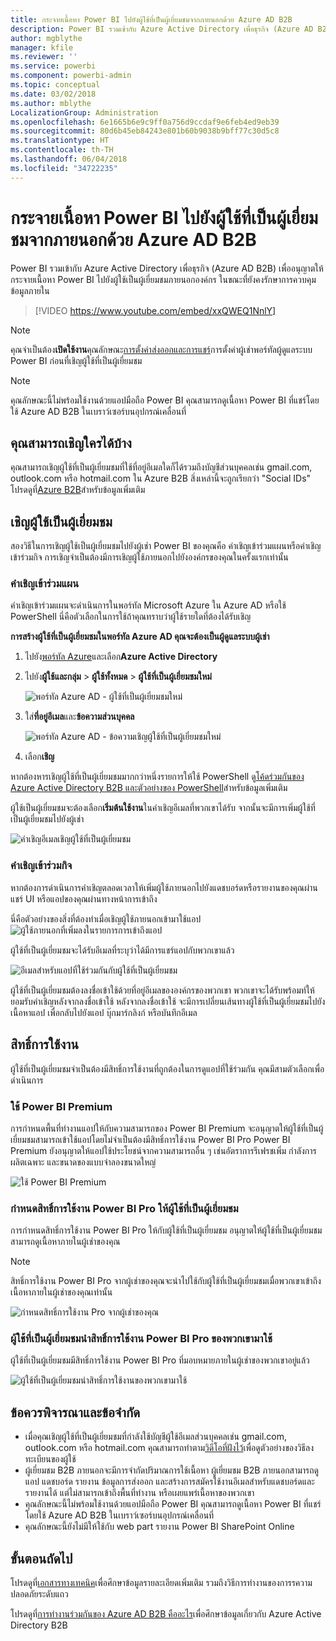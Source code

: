 ```yaml
---
title: กระจายเนื้อหา Power BI ไปยังผู้ใช้ที่เป็นผู้เยี่ยมชมจากภายนอกด้วย Azure AD B2B
description: Power BI รวมเข้ากับ Azure Active Directory เพื่อธุรกิจ (Azure AD B2B) เพื่ออนุญาตให้มีการกระจายความปลอดภัยของเนื้อหา Power BI ไปยังผู้ใช้เป็นผู้เยี่ยมชมภายนอกองค์กร
author: mgblythe
manager: kfile
ms.reviewer: ''
ms.service: powerbi
ms.component: powerbi-admin
ms.topic: conceptual
ms.date: 03/02/2018
ms.author: mblythe
LocalizationGroup: Administration
ms.openlocfilehash: 6e1665b6e9c9ff0a756d9ccdaf9e6feb4ed9eb39
ms.sourcegitcommit: 80d6b45eb84243e801b60b9038b9bff77c30d5c8
ms.translationtype: HT
ms.contentlocale: th-TH
ms.lasthandoff: 06/04/2018
ms.locfileid: "34722235"
---
```

# <a name="distribute-power-bi-content-to-external-guest-users-with-azure-ad-b2b"></a>กระจายเนื้อหา Power BI ไปยังผู้ใช้ที่เป็นผู้เยี่ยมชมจากภายนอกด้วย Azure AD B2B

Power BI รวมเข้ากับ Azure Active Directory เพื่อธุรกิจ (Azure AD B2B) เพื่ออนุญาตให้กระจายเนื้อหา Power BI ไปยังผู้ใช้เป็นผู้เยี่ยมชมภายนอกองค์กร ในขณะที่ยังคงรักษาการควบคุมข้อมูลภายใน

> [!VIDEO https://www.youtube.com/embed/xxQWEQ1NnlY]

> [!NOTE]
> คุณจำเป็นต้อง**เปิดใช้งาน**คุณลักษณะ[การตั้งค่าส่งออกและการแชร์](service-admin-portal.md#export-and-sharing-settings)การตั้งค่าผู้เช่าพอร์ทัลผู้ดูแลระบบ Power BI ก่อนที่เชิญผู้ใช้ที่เป็นผู้เยี่ยมชม

> [!NOTE]
> คุณลักษณะนี้ไม่พร้อมใช้งานด้วยแอปมือถือ Power BI คุณสามารถดูเนื้อหา Power BI ที่แชร์โดยใช้ Azure AD B2B ในเบราว์เซอร์บนอุปกรณ์เคลื่อนที่ 

## <a name="who-can-you-invite"></a>คุณสามารถเชิญใครได้บ้าง

คุณสามารถเชิญผู้ใช้ที่เป็นผู้เยี่ยมชมที่ใช้ที่อยู่อีเมลใดก็ได้รวมถึงบัญชีส่วนบุคคลเช่น gmail.com, outlook.com หรือ hotmail.com ใน Azure B2B สิ่งเหล่านี้จะถูกเรียกว่า "Social IDs" โปรดดูที่[Azure B2B](https://docs.microsoft.com/azure/active-directory/active-directory-b2b-what-is-azure-ad-b2b)สำหรับข้อมูลเพิ่มเติม

## <a name="invite-guest-users"></a>เชิญผู้ใช้เป็นผู้เยี่ยมชม

สองวิธีในการเชิญผู้ใช้เป็นผู้เยี่ยมชมไปยังผู้เช่า Power BI ของคุณคือ คำเชิญเข้าร่วมแผนหรือคำเชิญเข้าร่วมกิจ การเชิญจำเป็นต้องมีการเชิญผู้ใช้ภายนอกไปยังองค์กรของคุณในครั้งแรกเท่านั้น

### <a name="planned-invites"></a>คำเชิญเข้าร่วมแผน

คำเชิญเข้าร่วมแผนจะดำเนินการในพอร์ทัล Microsoft Azure ใน Azure AD หรือใช้ PowerShell นี่คือตัวเลือกในการใช้ถ้าคุณทราบว่าผู้ใช้รายใดที่ต้องได้รับเชิญ 

**การสร้างผู้ใช้ที่เป็นผู้เยี่ยมชมในพอร์ทัล Azure AD คุณจะต้องเป็นผู้ดูแลระบบผู้เช่า**

1. ไปยัง[พอร์ทัล Azure](https://portal.azure.com)และเลือก**Azure Active Directory**

2. ไปยัง**ผู้ใช้และกลุ่ม** > **ผู้ใช้ทั้งหมด** > **ผู้ใช้ที่เป็นผู้เยี่ยมชมใหม่**

    ![พอร์ทัล Azure AD - ผู้ใช้ที่เป็นผู้เยี่ยมชมใหม่](media/service-admin-azure-ad-b2b/azuread-portal-new-guest-user.png)

3. ใส่**ที่อยู่อีเมล**และ**ข้อความส่วนบุคคล**

    ![พอร์ทัล Azure AD - ข้อความเชิญผู้ใช้ที่เป็นผู้เยี่ยมชมใหม่](media/service-admin-azure-ad-b2b/azuread-portal-invite-message.png)

4. เลือก**เชิญ**

หากต้องหารเชิญผู้ใช้ที่เป็นผู้เยี่ยมชมมากกว่าหนึ่งรายการให้ใช้ PowerShell ดู[โค้ดร่วมกันของ Azure Active Directory B2B และตัวอย่างของ PowerShell](https://docs.microsoft.com/azure/active-directory/b2b/code-samples)สำหรับข้อมูลเพิ่มเติม

ผู้ใช้เป็นผู้เยี่ยมชมจะต้องเลือก**เริ่มต้นใช้งาน**ในคำเชิญอีเมลที่พวกเขาได้รับ จากนั้นจะมีการเพิ่มผู้ใช้ที่เป็นผู้เยี่ยมชมไปยังผู้เช่า

![คำเชิญอีเมลเชิญผู้ใช้ที่เป็นผู้เยี่ยมชม](media/service-admin-azure-ad-b2b/guest-user-invite-email.png)

### <a name="ad-hoc-invites"></a>คำเชิญเข้าร่วมกิจ

หากต้องการดำเนินการคำเชิญตลอดเวลาให้เพิ่มผู้ใช้ภายนอกไปยังแดชบอร์ดหรือรายงานของคุณผ่านแชร์ UI หรือแอปของคุณผ่านทางหน้าการเข้าถึง

นี่คือตัวอย่างของสิ่งที่ต้องทำเมื่อเชิญผู้ใช้ภายนอกเข้ามาใช้แอป
![ผู้ใช้ภายนอกที่เพิ่มลงในรายการการเข้าถึงแอป](media/service-admin-azure-ad-b2b/power-bi-app-access.png)

ผู้ใช้ที่เป็นผู้เยี่ยมชมจะได้รับอีเมลที่ระบุว่าได้มีการแชร์แอปกับพวกเขาแล้ว

![อีเมลสำหรับแอปที่ใช้ร่วมกันกับผู้ใช้ที่เป็นผู้เยี่ยมชม](media/service-admin-azure-ad-b2b/guest-user-invite-email2.png)

ผู้ใช้ที่เป็นผู้เยี่ยมชมต้องลงชื่อเข้าใช้ด้วยที่อยู่อีเมลขององค์กรของพวกเขา พวกเขาจะได้รับพร้อมท์ให้ยอมรับคำเชิญหลังจากลงชื่อเข้าใช้ หลังจากลงชื่อเข้าใช้ จะมีการเปลี่ยนเส้นทางผู้ใช้ที่เป็นผู้เยี่ยมชมไปยังเนื้อหาแอป เพื่อกลับไปยังแอป บุ๊กมาร์กลิงก์ หรือบันทึกอีเมล

## <a name="licensing"></a>สิทธิ์การใช้งาน

ผู้ใช้ที่เป็นผู้เยี่ยมชมจำเป็นต้องมีสิทธิ์การใช้งานที่ถูกต้องในการดูแอปที่ใช้ร่วมกัน คุณมีสามตัวเลือกเพื่อดำเนินการ

### <a name="use-power-bi-premium"></a>ใช้ Power BI Premium

การกำหนดพื้นที่ทำงานแอปให้กับความสามารถของ Power BI Premium จะอนุญาตให้ผู้ใช้ที่เป็นผู้เยี่ยมชมสามารถเข้าใช้แอปโดยไม่จำเป็นต้องมีสิทธิ์การใช้งาน Power BI Pro Power BI Premium ยังอนุญาตให้แอปใช้ประโยชน์จากความสามารถอื่น ๆ เช่นอัตราการรีเฟรชเพิ่ม กำลังการผลิตเฉพาะ และขนาดของแบบจำลองขนาดใหญ่

![ใช้ Power BI Premium](media/service-admin-azure-ad-b2b/license-approach1.png)

### <a name="assign-power-bi-pro-license-to-guest-user"></a>กำหนดสิทธิ์การใช้งาน Power BI Pro ให้ผู้ใช้ที่เป็นผู้เยี่ยมชม

การกำหนดสิทธิ์การใช้งาน Power BI Pro ให้กับผู้ใช้ที่เป็นผู้เยี่ยมชม อนุญาตให้ผู้ใช้ที่เป็นผู้เยี่ยมชมสามารถดูเนื้อหาภายในผู้เช่าของคุณ

> [!NOTE]
> สิทธิ์การใช้งาน Power BI Pro จากผู้เช่าของคุณจะนำไปใช้กับผู้ใช้ที่เป็นผู้เยี่ยมชมเมื่อพวกเขาเข้าถึงเนื้อหาภายในผู้เช่าของคุณเท่านั้น

![กำหนดสิทธิ์การใช้งาน Pro จากผู้เช่าของคุณ](media/service-admin-azure-ad-b2b/license-approach2.png)

### <a name="guest-user-brings-their-own-power-bi-pro-license"></a>ผู้ใช้ที่เป็นผู้เยี่ยมชมนำสิทธิ์การใช้งาน Power BI Pro ของพวกเขามาใช้

ผู้ใช้ที่เป็นผู้เยี่ยมชมมีสิทธิ์การใช้งาน Power BI Pro ที่มอบหมายภายในผู้เช่าของพวกเขาอยู่แล้ว

![ผู้ใช้ที่เป็นผู้เยี่ยมชมนำสิทธิ์การใช้งานของพวกเขามาใช้](media/service-admin-azure-ad-b2b/license-approach3.png)

## <a name="considerations-and-limitations"></a>ข้อควรพิจารณาและข้อจำกัด

* เมื่อคุณเชิญผู้ใช้ที่เป็นผู้เยี่ยมชมที่กำลังใช้บัญชีผู้ใช้อีเมลส่วนบุคคลเช่น gmail.com, outlook.com หรือ hotmail.com คุณสามารถทำตาม[วิดีโอที่ฝังไว้](https://docs.microsoft.com/azure/active-directory/active-directory-b2b-redemption-experience)เพื่อดูตัวอย่างของวิธีลงทะเบียนของผู้ใช้
* ผู้เยี่ยมชม B2B ภายนอกจะมีการจำกัดปริมาณการใช้เนื้อหา ผู้เยี่ยมชม B2B ภายนอกสามารถดูแอป แดชบอร์ด รายงาน ข้อมูลการส่งออก และสร้างการสมัครใช้งานอีเมลสำหรับแดชบอร์ดและรายงานได้ แต่ไม่สามารถเข้าถึงพื้นที่ทำงาน หรือเผยแพร่เนื้อหาของพวกเขา
* คุณลักษณะนี้ไม่พร้อมใช้งานด้วยแอปมือถือ Power BI คุณสามารถดูเนื้อหา Power BI ที่แชร์โดยใช้ Azure AD B2B ในเบราว์เซอร์บนอุปกรณ์เคลื่อนที่
* คุณลักษณะนี้ยังไม่มีให้ใช้กับ web part รายงาน Power BI SharePoint Online

## <a name="next-steps"></a>ขั้นตอนถัดไป

โปรดดูที่[เอกสารทางเทคนิค](https://aka.ms/powerbi-b2b-whitepaper)เพื่อศึกษาข้อมูลรายละเอียดเพิ่มเติม รวมถึงวิธีการทำงานของการรความปลอดภัยระดับแถว

โปรดดูที่[การทำงานร่วมกันของ Azure AD B2B คืออะไร](https://docs.microsoft.com/azure/active-directory/active-directory-b2b-what-is-azure-ad-b2b)เพื่อศึกษาข้อมูลเกี่ยวกับ Azure Active Directory B2B
